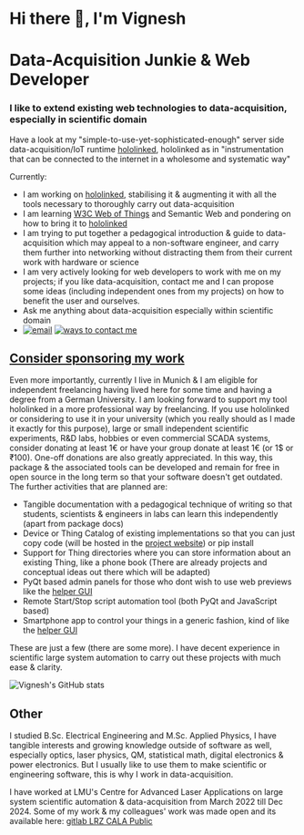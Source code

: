 # Hi there 👋, I'm Vignesh

# Data-Acquisition Junkie & Web Developer

### I like to extend existing web technologies to data-acquisition, especially in scientific domain

Have a look at my "simple-to-use-yet-sophisticated-enough" server side data-acquisition/IoT runtime [hololinked](https://github.com/VigneshVSV/hololinked), hololinked as in "instrumentation that can be connected to the internet in a wholesome and systematic way"

Currently:
- I am working on [hololinked](https://github.com/VigneshVSV/hololinked), stabilising it & augmenting it with all the tools necessary to thoroughly carry out data-acquisition
- I am learning [W3C Web of Things](https://www.w3.org/WoT/) and Semantic Web and pondering on how to bring it to [hololinked](https://github.com/VigneshVSV/hololinked)
- I am trying to put together a pedagogical introduction & guide to data-acquisition which may appeal to a non-software engineer, and carry them further into networking without distracting them from their current work with hardware or science
- I am very actively looking for web developers to work with me on my projects; if you like data-acquisition, contact me and I can propose some ideas (including independent ones from my projects) on how to benefit the user and ourselves.
- Ask me anything about data-acquisition especially within scientific domain   
- [![email](https://img.shields.io/badge/email%20me-brown)](mailto:vignesh.vaidyanathan@hololinked.dev) [![ways to contact me](https://img.shields.io/badge/ways_to_contact_me-brown)](https://hololinked.dev/contact)

## [Consider sponsoring my work](#sponsor)

Even more importantly, currently I live in Munich & I am eligible for independent freelancing having lived here for some time and having a degree from a German University. 
I am looking forward to support my tool hololinked in a more professional way by freelancing. If you use hololinked or considering to use it in your university (which you really should as I made it exactly for this purpose), large or small 
independent scientific experiments, R&D labs, hobbies or even commercial SCADA systems, consider donating at least 1€ or have your group donate at least 1€ (or 1$ or ₹100). One-off donations are also greatly appreciated. In this way, 
this package & the associated tools can be developed and remain for free in open source in the long term so that your software doesn't get outdated. The further activities that are planned are:

- Tangible documentation with a pedagogical technique of writing so that students, scientists & engineers in labs can learn this independently (apart from package docs)
- Device or Thing Catalog of existing implementations so that you can just copy code (will be hosted in the [project website](https://hololinked.dev/)) or pip install
- Support for Thing directories where you can store information about an existing Thing, like a phone book (There are already projects and conceptual ideas out there which will be adapted)
- PyQt based admin panels for those who dont wish to use web previews like the [helper GUI](https://github.com/VigneshVSV/thing-control-panel) 
- Remote Start/Stop script automation tool (both PyQt and JavaScript based)
- Smartphone app to control your things in a generic fashion, kind of like the [helper GUI](https://github.com/VigneshVSV/thing-control-panel) 

These are just a few (there are some more). I have decent experience in scientific large system automation to carry out these projects with much ease & clarity. 

![Vignesh's GitHub stats](https://github-readme-stats.vercel.app/api?username=vigneshvsv&show_icons=true&theme=transparent&custom_title=stats)

## Other

I studied B.Sc. Electrical Engineering and M.Sc. Applied Physics, I have tangible interests and growing knowledge outside of software as well, especially optics, laser physics, QM, statistical math, digital electronics & power electronics. But I usually like to use them to make scientific or engineering software, this is why I work in data-acquisition.  

I have worked at LMU's Centre for Advanced Laser Applications on large system scientific automation & data-acquisition from March 2022 till Dec 2024. Some of my work & my colleagues' work was made open and its available here: [gitlab LRZ CALA Public](https://gitlab.lrz.de/cala-public)
